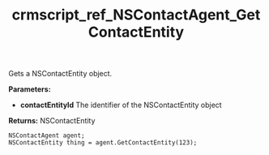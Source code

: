 ﻿---
title: crmscript_ref_NSContactAgent_GetContactEntity
description: NSContactEntity GetContactEntity(Integer contactEntityId);
intellisense: NSContactAgent.GetContactEntity
keywords: NSContactAgent,GetContactEntity
so.topic: reference
---

Gets a NSContactEntity object.

**Parameters:**
 - **contactEntityId** The identifier of the NSContactEntity object

**Returns:** NSContactEntity

```crmscript
NSContactAgent agent;
NSContactEntity thing = agent.GetContactEntity(123);
```

